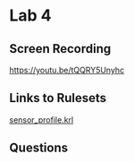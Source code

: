 
# Lab 4

## Screen Recording
https://youtu.be/tQQRY5Unyhc

## Links to Rulesets
[sensor_profile.krl]()


## Questions
